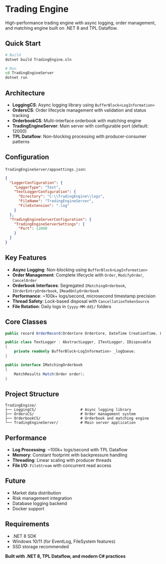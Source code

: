 # **Trading Engine**
High-performance trading engine with async logging, order management, and matching engine built on .NET 8 and TPL Dataflow.

## **Quick Start**

```bash
# Build
dotnet build TradingEngine.sln

# Run
cd TradingEngineServer
dotnet run
```

## **Architecture**
* **LoggingCS**: Async logging library using `BufferBlock<LogInformation>`
* **OrdersCS**: Order lifecycle management with validation and status tracking
* **OrderbookCS**: Multi-interface orderbook with matching engine
* **TradingEngineServer**: Main server with configurable port (default: 12000)
* **TPL Dataflow**: Non-blocking processing with producer-consumer patterns

## **Configuration**
`TradingEngineServer/appsettings.json`:

```json
{
  "LoggerConfiguration": {
    "LoggerType": "Text",
    "TextLoggerConfiguration": {
      "Directory": "C:\\TradingEngine\\logs",
      "FileName": "TradingEngineServer",
      "FileExtension": ".log"
    }
  },
  "TradingEngineServerConfiguration": {
    "TradingEngineServerSettings": {
      "Port": 12000
    }
  }
}
```

## **Key Features**
* **Async Logging**: Non-blocking using `BufferBlock<LogInformation>`
* **Order Management**: Complete lifecycle with `Order`, `ModifyOrder`, `CancelOrder`
* **Orderbook Interfaces**: Segregated `IMatchingOrderbook`, `IOrderEntryOrderbook`, `IReadOnlyOrderbook`
* **Performance**: ~100k+ logs/second, microsecond timestamp precision
* **Thread Safety**: Lock-based disposal with `CancellationTokenSource`
* **File Rotation**: Daily logs in `{yyyy-MM-dd}/` folders

## **Core Classes**

```csharp
public record OrderRecord(OrderCore OrderCore, DateTime CreationTime, OrderStatus Status);

public class TextLogger : AbstractLogger, ITextLogger, IDisposable
{
    private readonly BufferBlock<LogInformation> _logQueue;
}

public interface IMatchingOrderbook
{
    MatchResults Match(Order order);
}
```

## **Project Structure**

```
TradingEngine/
├── LoggingCS/                    # Async logging library
├── OrdersCS/                     # Order management system
├── OrderbookCS/                  # Orderbook and matching engine
└── TradingEngineServer/          # Main server application
```

## **Performance**
* **Log Processing**: ~100k+ logs/second with TPL Dataflow
* **Memory**: Constant footprint with backpressure handling
* **Threading**: Linear scaling with producer threads
* **File I/O**: `FileStream` with concurrent read access

## **Future**
* Market data distribution
* Risk management integration
* Database logging backend
* Docker support

## **Requirements**
* .NET 8 SDK
* Windows 10/11 (for EventLog, FileSystem features)
* SSD storage recommended

**Built with .NET 8, TPL Dataflow, and modern C# practices**

